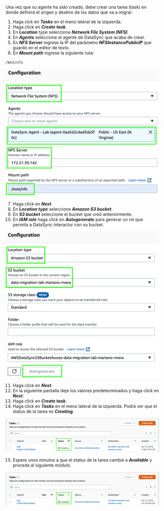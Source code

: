 Una vez que su agente ha sido creado, debe crear una tarea (task) en donde definirá el origen y destino de los datos que va a migrar.

1. Haga clck en **_Tasks_** en el menú lateral de la izquierda.
2. Haga click en **_Create task_**.
3. En **_Location_** type seleccione **_Network File System (NFS)_**.
4. En **_Agents_** seleccione el agente de DataSync que acaba de crear.
5. En **_NFS Server_** ingrese la IP del parámetro **_NFSInstancePublicIP_** que guardó en el editor de texto.
6. En **_Mount path_** ingrese la siguiente ruta:

```
/mnt/nfs
```

![New Task Source](images/newtasksource.png)

7. Haga click en **_Next_**.
8. En **_Location type_** seleccione **_Amazon S3 bucket_**.
9. En **_S3 bucket_** seleccione el bucket que creó anteriormente.
10. En **_IAM role_** haga click en **_Autogenerate_** para generar un rol que permita a DataSync interactur con su bucket.

![New Task Target](images/newtasktarget.png)

11. Haga click en **_Next_**.
12. En la siguiente pantalla deje los valores predeterminados y haga click en **_Next_**.
13. Haga click en **_Create task_**.
14. Haga click en **_Tasks_** en el menú lateral de la izquierda. Podrá ver que el status de la tarea es **_Creating_**.

![Creating task](images/taskcreating.png)

15. Espere unos minutos a que el status de la tarea cambie a **_Available_** y proceda al siguiente módulo.

![Task available](images/taskavailable.png)